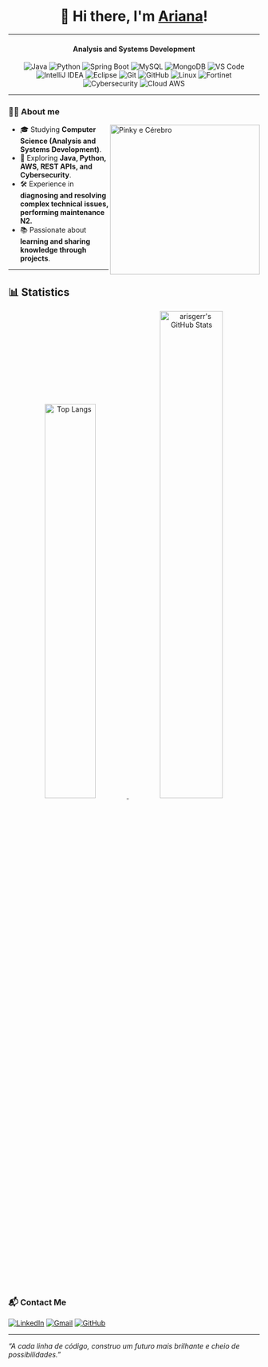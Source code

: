 <div align="center">
  
# 👋 Hi there, I'm [Ariana](https://www.linkedin.com/in/arianaeger/)!

</div>

---

<div align="center">

#### Analysis and Systems Development

![Java](https://img.shields.io/badge/Java-ED8B00?style=for-the-badge&logo=openjdk&logoColor=white)
![Python](https://img.shields.io/badge/Python-3776AB?style=for-the-badge&logo=python&logoColor=white)
![Spring Boot](https://img.shields.io/badge/Spring%20Boot-6DB33F?style=for-the-badge&logo=springboot&logoColor=white)
![MySQL](https://img.shields.io/badge/MySQL-005C84?style=for-the-badge&logo=mysql&logoColor=white)
![MongoDB](https://img.shields.io/badge/MongoDB-47A248?style=for-the-badge&logo=mongodb&logoColor=white)
![VS Code](https://img.shields.io/badge/VS%20Code-0078D4?style=for-the-badge&logo=visualstudiocode&logoColor=white)
![IntelliJ IDEA](https://img.shields.io/badge/IntelliJ%20IDEA-000000?style=for-the-badge&logo=intellijidea&logoColor=white)
![Eclipse](https://img.shields.io/badge/Eclipse-2C2255?style=for-the-badge&logo=eclipseide&logoColor=white)
![Git](https://img.shields.io/badge/Git-F05032?style=for-the-badge&logo=git&logoColor=white)
![GitHub](https://img.shields.io/badge/GitHub-181717?style=for-the-badge&logo=github&logoColor=white)
![Linux](https://img.shields.io/badge/Linux-FCC624?style=for-the-badge&logo=linux&logoColor=black)
![Fortinet](https://img.shields.io/badge/Fortinet-ED1C24?style=for-the-badge&logo=fortinet&logoColor=white)
![Cybersecurity](https://img.shields.io/badge/Cybersecurity-000000?style=for-the-badge&logo=hackthebox&logoColor=white)
![Cloud AWS](https://img.shields.io/badge/Cloud%20AWS-FF9900?style=for-the-badge&logo=amazonaws&logoColor=white)

</div>

---

### 👩‍💻 About me

<img align="right" width="300" alt="Pinky e Cérebro" src="https://github.com/user-attachments/assets/47d68783-6421-4f82-8e04-96f4459edbfb" />

- 🎓 Studying **Computer Science (Analysis and Systems Development)**.
- 🚀 Exploring **Java, Python, AWS, REST APIs, and Cybersecurity**.
- 🛠️ Experience in **diagnosing and resolving complex technical issues, performing maintenance N2.**
- 📚 Passionate about **learning and sharing knowledge through projects**.

---

## 📊 Statistics

<div align="center">
  <a href="https://github.com/arisgerr">
    <img width="45%" src="https://github-readme-stats.vercel.app/api/top-langs/?username=arisgerr&layout=compact&bg_color=0d1117&text_color=00FF7F&title_color=007BFF&border_color=007BFF&card_width=200" alt="Top Langs" />
  </a>
  <a href="https://github.com/arisgerr">
    <img width="50%" alt="arisgerr's GitHub Stats" src="https://awesome-github-stats.azurewebsites.net/user-stats/arisgerr?cardType=github&theme=tokyonight&bg=0d1117&text=00FF7F&title=007BFF&ring=007BFF&border=007BFF" />
  </a>
</div>

### 📬 Contact Me

[![LinkedIn](https://img.shields.io/badge/LinkedIn-0A66C2?style=for-the-badge&logo=linkedin&logoColor=white)](https://www.linkedin.com/in/ariana-eger/)
[![Gmail](https://img.shields.io/badge/Gmail-EA4335?style=for-the-badge&logo=gmail&logoColor=white)](mailto:ariana.eger.ti@gmail.com)
[![GitHub](https://img.shields.io/badge/GitHub-100000?style=for-the-badge&logo=github&logoColor=white)](https://github.com/arisgerr)

---

*“A cada linha de código, construo um futuro mais brilhante e cheio de possibilidades.”*
